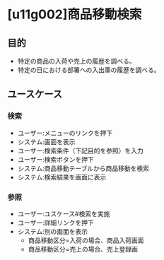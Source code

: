 # [u11g002]商品移動検索

## 目的

- 特定の商品の入荷や売上の履歴を調べる。
- 特定の日における部署への入出庫の履歴を調べる。

## ユースケース

### 検索

- ユーザー:メニューのリンクを押下
- システム:画面を表示
- ユーザー:検索条件（下記目的を参照）を入力
- ユーザー:検索ボタンを押下
- システム:商品移動テーブルから商品移動を検索
- システム:検索結果を画面に表示

### 参照

- ユーザー:ユスケース#検索を実施
- ユーザー:詳細リンクを押下
- システム:別の画面を表示
  - 商品移動区分=入荷の場合、商品入荷画面
  - 商品移動区分=売上の場合、売上登録画
